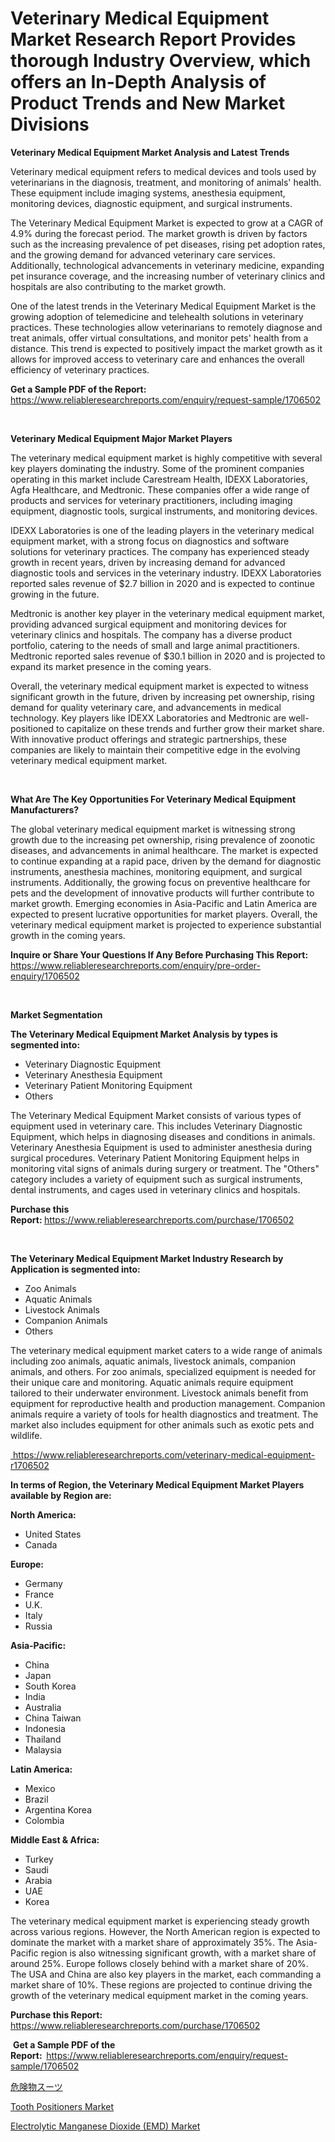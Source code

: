 <p><h1>Veterinary Medical Equipment Market Research Report Provides thorough Industry Overview, which offers an In-Depth Analysis of Product Trends and New Market Divisions</h1></p><p><strong>Veterinary Medical Equipment Market Analysis and Latest Trends</strong></p>
<p><p>Veterinary medical equipment refers to medical devices and tools used by veterinarians in the diagnosis, treatment, and monitoring of animals' health. These equipment include imaging systems, anesthesia equipment, monitoring devices, diagnostic equipment, and surgical instruments.</p><p>The Veterinary Medical Equipment Market is expected to grow at a CAGR of 4.9% during the forecast period. The market growth is driven by factors such as the increasing prevalence of pet diseases, rising pet adoption rates, and the growing demand for advanced veterinary care services. Additionally, technological advancements in veterinary medicine, expanding pet insurance coverage, and the increasing number of veterinary clinics and hospitals are also contributing to the market growth.</p><p>One of the latest trends in the Veterinary Medical Equipment Market is the growing adoption of telemedicine and telehealth solutions in veterinary practices. These technologies allow veterinarians to remotely diagnose and treat animals, offer virtual consultations, and monitor pets' health from a distance. This trend is expected to positively impact the market growth as it allows for improved access to veterinary care and enhances the overall efficiency of veterinary practices.</p></p>
<p><strong>Get a Sample PDF of the Report:&nbsp;</strong> <a href="https://www.reliableresearchreports.com/enquiry/request-sample/1706502">https://www.reliableresearchreports.com/enquiry/request-sample/1706502</a></p>
<p>&nbsp;</p>
<p><strong>Veterinary Medical Equipment Major Market Players</strong></p>
<p><p>The veterinary medical equipment market is highly competitive with several key players dominating the industry. Some of the prominent companies operating in this market include Carestream Health, IDEXX Laboratories, Agfa Healthcare, and Medtronic. These companies offer a wide range of products and services for veterinary practitioners, including imaging equipment, diagnostic tools, surgical instruments, and monitoring devices.</p><p>IDEXX Laboratories is one of the leading players in the veterinary medical equipment market, with a strong focus on diagnostics and software solutions for veterinary practices. The company has experienced steady growth in recent years, driven by increasing demand for advanced diagnostic tools and services in the veterinary industry. IDEXX Laboratories reported sales revenue of $2.7 billion in 2020 and is expected to continue growing in the future.</p><p>Medtronic is another key player in the veterinary medical equipment market, providing advanced surgical equipment and monitoring devices for veterinary clinics and hospitals. The company has a diverse product portfolio, catering to the needs of small and large animal practitioners. Medtronic reported sales revenue of $30.1 billion in 2020 and is projected to expand its market presence in the coming years.</p><p>Overall, the veterinary medical equipment market is expected to witness significant growth in the future, driven by increasing pet ownership, rising demand for quality veterinary care, and advancements in medical technology. Key players like IDEXX Laboratories and Medtronic are well-positioned to capitalize on these trends and further grow their market share. With innovative product offerings and strategic partnerships, these companies are likely to maintain their competitive edge in the evolving veterinary medical equipment market.</p></p>
<p>&nbsp;</p>
<p><strong>What Are The Key Opportunities For Veterinary Medical Equipment Manufacturers?</strong></p>
<p><p>The global veterinary medical equipment market is witnessing strong growth due to the increasing pet ownership, rising prevalence of zoonotic diseases, and advancements in animal healthcare. The market is expected to continue expanding at a rapid pace, driven by the demand for diagnostic instruments, anesthesia machines, monitoring equipment, and surgical instruments. Additionally, the growing focus on preventive healthcare for pets and the development of innovative products will further contribute to market growth. Emerging economies in Asia-Pacific and Latin America are expected to present lucrative opportunities for market players. Overall, the veterinary medical equipment market is projected to experience substantial growth in the coming years.</p></p>
<p><strong>Inquire or Share Your Questions If Any Before Purchasing This Report:</strong> <a href="https://www.reliableresearchreports.com/enquiry/pre-order-enquiry/1706502">https://www.reliableresearchreports.com/enquiry/pre-order-enquiry/1706502</a></p>
<p>&nbsp;</p>
<p><strong>Market Segmentation</strong></p>
<p><strong>The Veterinary Medical Equipment Market Analysis by types is segmented into:</strong></p>
<p><ul><li>Veterinary Diagnostic Equipment</li><li>Veterinary Anesthesia Equipment</li><li>Veterinary Patient Monitoring Equipment</li><li>Others</li></ul></p>
<p><p>The Veterinary Medical Equipment Market consists of various types of equipment used in veterinary care. This includes Veterinary Diagnostic Equipment, which helps in diagnosing diseases and conditions in animals. Veterinary Anesthesia Equipment is used to administer anesthesia during surgical procedures. Veterinary Patient Monitoring Equipment helps in monitoring vital signs of animals during surgery or treatment. The "Others" category includes a variety of equipment such as surgical instruments, dental instruments, and cages used in veterinary clinics and hospitals.</p></p>
<p><strong>Purchase this Report:&nbsp;</strong><a href="https://www.reliableresearchreports.com/purchase/1706502">https://www.reliableresearchreports.com/purchase/1706502</a></p>
<p>&nbsp;</p>
<p><strong>The Veterinary Medical Equipment Market Industry Research by Application is segmented into:</strong></p>
<p><ul><li>Zoo Animals</li><li>Aquatic Animals</li><li>Livestock Animals</li><li>Companion Animals</li><li>Others</li></ul></p>
<p><p>The veterinary medical equipment market caters to a wide range of animals including zoo animals, aquatic animals, livestock animals, companion animals, and others. For zoo animals, specialized equipment is needed for their unique care and monitoring. Aquatic animals require equipment tailored to their underwater environment. Livestock animals benefit from equipment for reproductive health and production management. Companion animals require a variety of tools for health diagnostics and treatment. The market also includes equipment for other animals such as exotic pets and wildlife.</p></p>
<p><a href="https://www.reliableresearchreports.com/veterinary-medical-equipment-r1706502">&nbsp;https://www.reliableresearchreports.com/veterinary-medical-equipment-r1706502</a></p>
<p><strong>In terms of Region, the Veterinary Medical Equipment Market Players available by Region are:</strong></p>
<p>
    <p> <strong> North America: </strong>
        <ul>
            <li>United States</li>
            <li>Canada</li>
        </ul>
        </p> 
    <p> <strong> Europe: </strong>
        <ul>
            <li>Germany</li>
            <li>France</li>
            <li>U.K.</li>
            <li>Italy</li>
            <li>Russia</li>
        </ul>
        </p> 
    <p> <strong> Asia-Pacific: </strong>
        <ul>
            <li>China</li>
            <li>Japan</li>
            <li>South Korea</li>
            <li>India</li>
            <li>Australia</li>
            <li>China Taiwan</li>
            <li>Indonesia</li>
            <li>Thailand</li>
            <li>Malaysia</li>
        </ul>
        </p> 
    <p> <strong> Latin America: </strong>
        <ul>
            <li>Mexico</li>
            <li>Brazil</li>
            <li>Argentina Korea</li>
            <li>Colombia</li>
        </ul>
        </p> 
    <p> <strong> Middle East & Africa: </strong>
        <ul>
            <li>Turkey</li>
            <li>Saudi</li>
            <li>Arabia</li>
            <li>UAE</li>
            <li>Korea</li>
        </ul>
    </p>
    </p>
<p><p>The veterinary medical equipment market is experiencing steady growth across various regions. However, the North American region is expected to dominate the market with a market share of approximately 35%. The Asia-Pacific region is also witnessing significant growth, with a market share of around 25%. Europe follows closely behind with a market share of 20%. The USA and China are also key players in the market, each commanding a market share of 10%. These regions are projected to continue driving the growth of the veterinary medical equipment market in the coming years.</p></p>
<p><strong>Purchase this Report: </strong><a href="https://www.reliableresearchreports.com/purchase/1706502">https://www.reliableresearchreports.com/purchase/1706502</a></p>
<p>&nbsp;<strong>Get a Sample PDF of the Report:&nbsp;&nbsp;</strong><a href="https://www.reliableresearchreports.com/enquiry/request-sample/1706502">https://www.reliableresearchreports.com/enquiry/request-sample/1706502</a></p>
<p><strong></strong></p>
<p><p><a href="https://github.com/AaronVargas43/Market-Research-Report-List-1/blob/main/694648448829.md">危険物スーツ</a></p><p><a href="https://github.com/NorbertYates/Market-Research-Report-List-4/blob/main/tooth-positioners-market.md">Tooth Positioners Market</a></p><p><a href="https://issuu.com/reportprime-2/docs/electrolytic-manganese-dioxide-emd-market-size-203">Electrolytic Manganese Dioxide (EMD) Market</a></p></p>